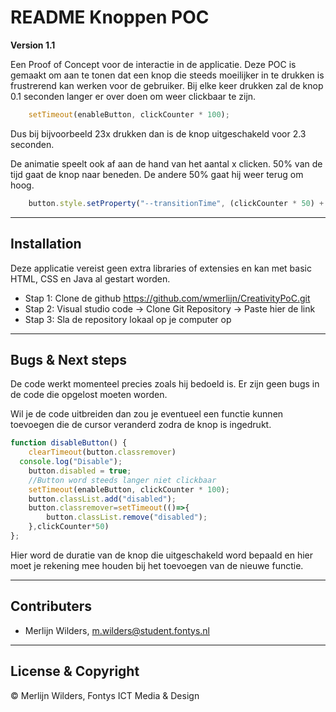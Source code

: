 # README Knoppen POC

**Version 1.1**

Een Proof of Concept voor de interactie in de applicatie.
Deze POC is gemaakt om aan te tonen dat een knop die steeds moeilijker in te drukken is frustrerend kan werken voor de gebruiker.
Bij elke keer drukken zal de knop 0.1 seconden langer er over doen om weer clickbaar te zijn.
```js
    setTimeout(enableButton, clickCounter * 100);
```
Dus bij bijvoorbeeld 23x drukken dan is de knop uitgeschakeld voor 2.3 seconden.

De animatie speelt ook af aan de hand van het aantal x clicken. 50% van de tijd gaat de knop naar beneden. De andere 50% gaat hij weer terug om hoog.
```js
    button.style.setProperty("--transitionTime", (clickCounter * 50) + "ms")
```
---

## Installation
Deze applicatie vereist geen extra libraries of extensies en kan met basic HTML, CSS en Java al gestart worden.

- Stap 1: Clone de github https://github.com/wmerlijn/CreativityPoC.git
- Stap 2: Visual studio code -> Clone Git Repository -> Paste hier de link
- Stap 3: Sla de repository lokaal op je computer op


---

## Bugs & Next steps
De code werkt momenteel precies zoals hij bedoeld is. Er zijn geen bugs in de code die opgelost moeten worden.

Wil je de code uitbreiden dan zou je eventueel een functie kunnen toevoegen die de cursor veranderd zodra de knop is ingedrukt. 

```js
function disableButton() {
    clearTimeout(button.classremover)
  console.log("Disable");
    button.disabled = true;
    //Button word steeds langer niet clickbaar
    setTimeout(enableButton, clickCounter * 100);
    button.classList.add("disabled");
    button.classremover=setTimeout(()=>{
        button.classList.remove("disabled");
    },clickCounter*50)
};
```
Hier word de duratie van de knop die uitgeschakeld word bepaald en hier moet je rekening mee houden bij het toevoegen van de nieuwe functie.

---

## Contributers

- Merlijn Wilders, m.wilders@student.fontys.nl

---

## License & Copyright

© Merlijn Wilders, Fontys ICT Media & Design
